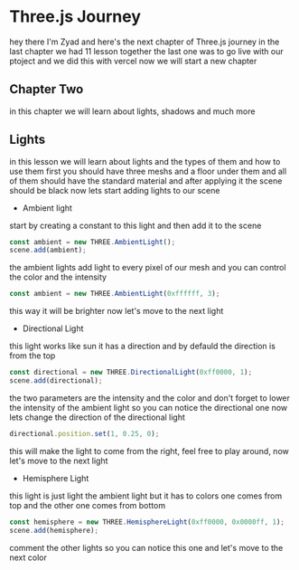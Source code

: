 # Three.js Journey

hey there I'm Zyad and here's the next chapter of Three.js journey in the last chapter we had 11 lesson together the last one was to go live with our ptoject and we did this with vercel now we will start a new chapter

## Chapter Two

in this chapter we will learn about lights, shadows and much more

## Lights

in this lesson we will learn about lights and the types of them and how to use them first you should have three meshs and a floor under them and all of them should have the standard material and after applying it the scene should be black
now lets start adding lights to our scene

- Ambient light

start by creating a constant to this light and then add it to the scene

```js
const ambient = new THREE.AmbientLight();
scene.add(ambient);
```

the ambient lights add light to every pixel of our mesh and you can control the color and the intensity

```js
const ambient = new THREE.AmbientLight(0xffffff, 3);
```

this way it will be brighter now let's move to the next light

- Directional Light

this light works like sun it has a direction and by defauld the direction is from the top

```js
const directional = new THREE.DirectionalLight(0xff0000, 1);
scene.add(directional);
```

the two parameters are the intensity and the color and don't forget to lower the intensity of the ambient light so you can notice the directional one now lets change the direction of the directional light

```js
directional.position.set(1, 0.25, 0);
```

this will make the light to come from the right, feel free to play around, now let's move to the next light

- Hemisphere Light

this light is just light the ambient light but it has to colors one comes from top and the other one comes from bottom

```js
const hemisphere = new THREE.HemisphereLight(0xff0000, 0x0000ff, 1);
scene.add(hemisphere);
```

comment the other lights so you can notice this one and let's move to the next color
